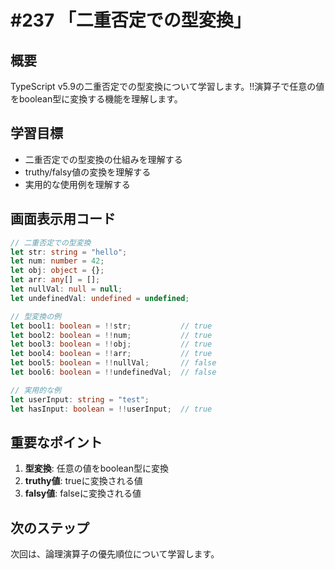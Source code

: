 # #237 「二重否定での型変換」

## 概要
TypeScript v5.9の二重否定での型変換について学習します。!!演算子で任意の値をboolean型に変換する機能を理解します。

## 学習目標
- 二重否定での型変換の仕組みを理解する
- truthy/falsy値の変換を理解する
- 実用的な使用例を理解する

## 画面表示用コード

```typescript
// 二重否定での型変換
let str: string = "hello";
let num: number = 42;
let obj: object = {};
let arr: any[] = [];
let nullVal: null = null;
let undefinedVal: undefined = undefined;

// 型変換の例
let bool1: boolean = !!str;           // true
let bool2: boolean = !!num;           // true
let bool3: boolean = !!obj;           // true
let bool4: boolean = !!arr;           // true
let bool5: boolean = !!nullVal;       // false
let bool6: boolean = !!undefinedVal;  // false

// 実用的な例
let userInput: string = "test";
let hasInput: boolean = !!userInput;  // true
```

## 重要なポイント
1. **型変換**: 任意の値をboolean型に変換
2. **truthy値**: trueに変換される値
3. **falsy値**: falseに変換される値

## 次のステップ
次回は、論理演算子の優先順位について学習します。
